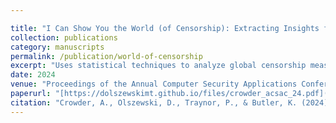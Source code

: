 ```yaml
---

title: "I Can Show You the World (of Censorship): Extracting Insights from Censorship Measurement Data Using Statistical Techniques"
collection: publications
category: manuscripts
permalink: /publication/world-of-censorship
excerpt: "Uses statistical techniques to analyze global censorship measurement data and reveal emerging trends."
date: 2024
venue: "Proceedings of the Annual Computer Security Applications Conference 2024 (ACSAC '24)"
paperurl: "[https://dolszewskimt.github.io/files/crowder_acsac_24.pdf](https://dolszewskimt.github.io/files/crowder_acsac_24.pdf)"
citation: "Crowder, A., Olszewski, D., Traynor, P., & Butler, K. (2024). I Can Show You the World (of Censorship): Extracting Insights from Censorship Measurement Data Using Statistical Techniques. In Proceedings of ACSAC 2024."
---
```

